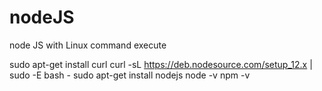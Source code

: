 # nodeJS
node JS with Linux command execute

sudo apt-get install curl
curl -sL https://deb.nodesource.com/setup_12.x | sudo -E bash -
sudo apt-get install nodejs
node -v
npm -v
